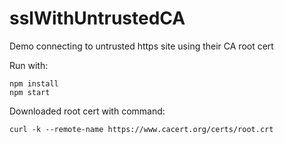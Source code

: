 # sslWithUntrustedCA

Demo connecting to untrusted https site using their CA root cert

Run with:

```
npm install
npm start
```

Downloaded root cert with command:

```
curl -k --remote-name https://www.cacert.org/certs/root.crt
```

